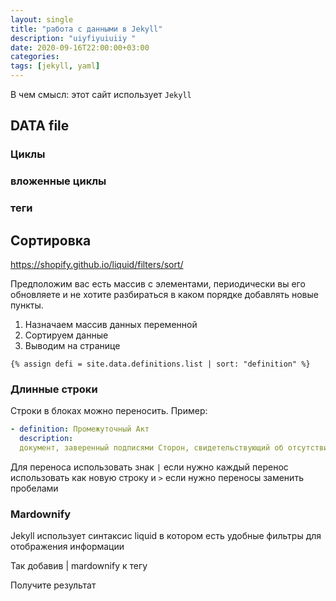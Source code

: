 ```yaml
---
layout: single
title: "работа с данными в Jekyll"
description: "uiyfiyuiuiiy "
date: 2020-09-16T22:00:00+03:00
categories:
tags: [jekyll, yaml]
---
```


В чем смысл: этот сайт использует `Jekyll`

## DATA file

<!--more-->

### Циклы

### вложенные циклы

### теги

## Сортировка

https://shopify.github.io/liquid/filters/sort/

Предположим вас есть массив с элементами, периодически вы его обновляете и не хотите разбираться в каком порядке добавлять новые пункты.

1. Назначаем массив данных переменной
2. Сортируем данные
3. Выводим на странице

```
{% assign defi = site.data.definitions.list | sort: "definition" %}
```

### Длинные строки

Строки в блоках можно переносить. Пример:

```yaml
- definition: Промежуточный Акт
  description:
  документ, заверенный подписями Сторон, свидетельствующий об отсутствии претензий и замечаний у Клиента к Промежуточному результату работ. Предоставляется Клиенту вместе с Промежуточным результатом работ. По завершение работ по созданию Брифа единственным документом, подтверждающим отсутствие претензии и замечаний у Клиента к Брифу, является непосредственно сам подписанный Бриф.
```

Для переноса использовать знак `|` если нужно каждый перенос использовать как новую строку и `>` если нужно переносы заменить пробелами

### Mardownify

Jekyll использует синтаксис liquid в котором есть удобные фильтры для отображения информации

Так добавив | mardownify к тегу

Получите результат
